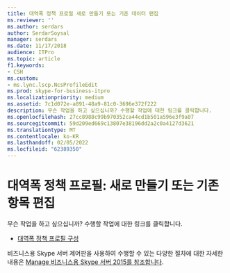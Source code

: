 ```yaml
---
title: 대역폭 정책 프로필 새로 만들기 또는 기존 데이터 편집
ms.reviewer: ''
ms.author: serdars
author: SerdarSoysal
manager: serdars
ms.date: 11/17/2018
audience: ITPro
ms.topic: article
f1.keywords:
- CSH
ms.custom:
- ms.lync.lscp.NcsProfileEdit
ms.prod: skype-for-business-itpro
ms.localizationpriority: medium
ms.assetid: 7c1d072e-a891-48a9-81c0-3696e372f222
description: 무슨 작업을 하고 싶으십니까? 수행할 작업에 대한 링크를 클릭합니다.
ms.openlocfilehash: 27cc8988c99b970352ca44cd1b501a596e3f9a07
ms.sourcegitcommit: 59d209ed669c13807e38196dd2a2c0a4127d3621
ms.translationtype: MT
ms.contentlocale: ko-KR
ms.lasthandoff: 02/05/2022
ms.locfileid: "62389350"
---
```

# <a name="bandwidth-policy-profile-create-new-or-edit-existing"></a>대역폭 정책 프로필: 새로 만들기 또는 기존 항목 편집

무슨 작업을 하고 싶으십니까? 수행할 작업에 대한 링크를 클릭합니다.

- [대역폭 정책 프로필 구성](/previous-versions/office/lync-server-2013/lync-server-2013-creating-or-modifying-bandwidth-policy-profiles)

비즈니스용 Skype 서버 제어판을 사용하여 수행할 수 있는 다양한 절차에 대한 자세한 내용은 [Manage 비즈니스용 Skype 서버 2015를 참조합니다](../../manage/manage.md).